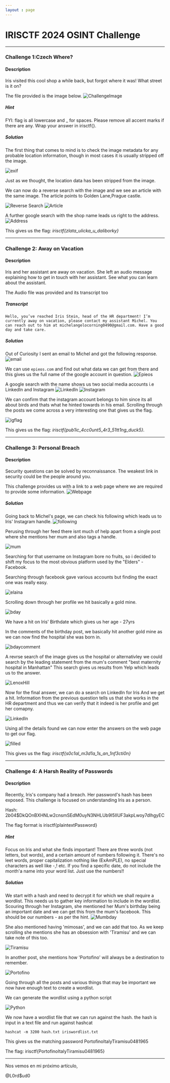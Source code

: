 ```yaml
---
layout : page
---
```


# IRISCTF 2024 OSINT Challenge
-----

### Challenge 1:Czech Where?

#### Description
Iris visited this cool shop a while back, but forgot where it was! What street is it on?

The file provided is the image below.
![ChallengeImage](/_posts/IrisCtf/Chall1/czechwhere.png)
##### Hint
FYI: flag is all lowercase and _ for spaces. Please remove all accent marks if there are any. Wrap your answer in irisctf{}.

##### Solution

The first thing that comes to mind is to check the image metadata for any probable location information, though in most cases it is usually stripped off the image. 

![exif](/_posts/IrisCtf/Chall1/exif.png)

Just as we thought, the location data has been stripped from the image.


We can now do a reverse search with the image and we see an article with the same image. The article points to Golden Lane,Prague castle. 

![Reverse Search](/_posts/IrisCtf/Chall1/revsearch.png)
![Article](/_posts/IrisCtf/Chall1/blogss.png)

A further google search with the shop name leads us right to the address.
![Address](/_posts/IrisCtf/Chall1/Address.png)

This gives us the flag: *irisctf{zlata_ulicka_u_daliborky}*

-----

### Challenge 2: Away on Vacation

#### Description
Iris and her assistant are away on vacation. She left an audio message explaining how to get in touch with her assistant. See what you can learn about the assistant.

The Audio file was provided and its transcript too

##### Transcript
``` Hello, you’ve reached Iris Stein, head of the HR department! I’m currently away on vacation, please contact my assistant Michel. You can reach out to him at michelangelocorning0490@gmail.com. Have a good day and take care. ```

##### Solution
Out of Curiosity I sent an email to Michel and got the following response.
![email](/_posts/IrisCtf/Chall2/Email.png)

We can use ```epieos.com``` and find out what data we can get from there and this gives us the full name of the google account in question.
![Epieos](/_posts/IrisCtf/Chall2/Epieos.png)

A google search with the name shows us two social media accounts i.e LinkedIn and Instagram
![LinkedIn](/_posts/IrisCtf/Chall2/linkedin.png)
![Instagram](/_posts/IrisCtf/Chall2/instagram.png)

We can confirm that the instagram account belongs to him since its all about birds and thats what he hinted towards in his email.
Scrolling through the posts we come across a very interesting one that gives us the flag.

![igflag](/_posts/IrisCtf/Chall2/igflag.png)

This gives us the flag: *irisctf{pub1ic_4cc0unt5_4r3_51tt1ng_duck5}.*

-----

### Challenge 3: Personal Breach

#### Description
Security questions can be solved by reconnaissance. The weakest link in security could be the people around you.

This challenge provides us with a link to a web page where we are required to provide some information.
![Webpage](/_posts/IrisCtf/Chall3/Stein%20Info.png)

##### Solution

Going back to Michel's page, we can check his following which leads us to Iris' Instagram handle.
![following](/_posts/IrisCtf/Chall3/following.png)

Perusing through her feed there isnt much of help apart from a single post where she mentions her mum and also tags a handle.

![mum](/_posts/IrisCtf/Chall3/mum.png)

Searching for that username on Instagram bore no fruits, so i decided to shift my focus to the most obvious platform used by the "Elders" - Facebook.

Searching through facebook gave various accounts but finding the exact one was really easy.

![elaina](/_posts/IrisCtf/Chall3/elaina.png)

Scrolling down through her profile we hit basically a gold mine.

![bday](/_posts/IrisCtf/Chall3/bday.png)

We have a hit on Iris' Birthdate which gives us her age - 27yrs

In the comments of the birthday post, we basically hit another gold mine as we can now find the hospital she was born in.

![bdaycomment](/_posts/IrisCtf/Chall3/bday%20comment.png)

A revrse search of the image gives us the hospital or alternativley we could search by the leading statement from the mum's comment "best maternity hospital in Manhattan"
This search gives us results from Yelp which leads us to the answer.

![LenoxHill](/_posts/IrisCtf/Chall3/lenoxhill.png)

Now for the final answer, we can do a search on LinkedIn for Iris And we get a hit. Information from the previous question tells us that she works in the HR department and thus we can verify that it indeed is her profile and get her comapny.

![LinkedIn](/_posts/IrisCtf/Chall3/LinkedIn.png)

Using all the details found we can now enter the answers on the web page to get our flag.

![filled](/_posts/IrisCtf/Chall3/filledwebpage.png)

This gives us the flag: *irisctf{s0c1al_m3d1a_1s_an_1nf3cti0n}*

-----

### Challenge 4: A Harsh Reality of Passwords

#### Description
Recently, Iris's company had a breach. Her password's hash has been exposed. This challenge is focused on understanding Iris as a person.

Hash: $2b$04$DkQOnBXHNLw2cnsmSEdM0uyN3NHLUb9I5IIUF3akpLwoy7dlhgyEC

The flag format is irisctf{plaintextPassword}

##### Hint
Focus on Iris and what she finds important!
There are three words (not letters, but words), and a certain amount of numbers following it.
There's no leet words, proper capitalization nothing like (ExAmPLE), no special characters as well like -,! etc.
If you find a specific date, do not include the month'a name into your word list. Just use the numbers!!

##### Solution
We start with a hash and need to decrypt it for which we shall require a wordlist. This needs us to gather key information to include in the wordlist.
Scouring through her Instagram, she mentioned her Mum's birthday being an important date and we can get this from the mum's facebook. This should be our numbers - as per the hint.
![Mumbday](/_posts/IrisCtf/Chall4/mum.png)

She also mentioned having 'mimosas', and we can add that too.
As we keep scrolling she mentions she has an obsession with 'Tiramisu' and we can take note of this too.

![Tiramisu](/_posts/IrisCtf/Chall4/Tiramisu.png)

In another post, she mentions how 'Portofino' will always be a destination to remember.

![Portofino](/_posts/IrisCtf/Chall4/portofino.png)

Going through all the posts and various things that may be important we now have enough text to create a wordlist.

We can generate the wordlist using a python script

![Python](/_posts/IrisCtf/Chall4/python.png)

We now have a wordlist file that we can run against the hash.
the hash is input in a text file and run against hashcat

```hashcat -m 3200 hash.txt iriswordlist.txt```

This gives us the matching password PortofinoItalyTiramisu0481965

The flag: irisctf{PortofinoItalyTiramisu0481965}

<!-- -----

Overall, this was a very interesting OSINT Challenge that i had fun tackling. Kudos to the team from Iris CTF for setting this up and thanks too... -->

-----
Nos vemos en mi próximo artículo,

@L0rd$ud0